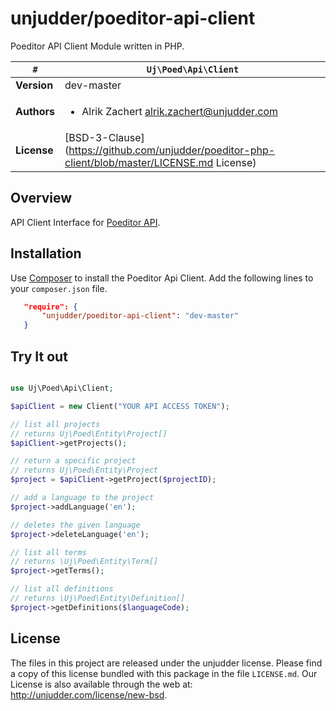 # unjudder/poeditor-api-client

Poeditor API Client Module written in PHP.

   `#`          | `Uj\Poed\Api\Client`
----------------|----------
**Version**     | dev-master
**Authors**     | <ul><li>Alrik Zachert <alrik.zachert@unjudder.com></li></ul>
**License**     | [BSD-3-Clause](https://github.com/unjudder/poeditor-php-client/blob/master/LICENSE.md License)

## Overview

API Client Interface for [Poeditor API](https://poeditor.com).

## Installation

Use [Composer](http://getcomposer.org) to install the Poeditor Api Client.
Add the following lines to your `composer.json` file.

```json
   "require": {
       "unjudder/poeditor-api-client": "dev-master"
   }
```

## Try It out

```php

use Uj\Poed\Api\Client;

$apiClient = new Client("YOUR API ACCESS TOKEN");

// list all projects
// returns Uj\Poed\Entity\Project[]
$apiClient->getProjects();

// return a specific project
// returns Uj\Poed\Entity\Project
$project = $apiClient->getProject($projectID);

// add a language to the project
$project->addLanguage('en');

// deletes the given language
$project->deleteLanguage('en');

// list all terms
// returns \Uj\Poed\Entity\Term[]
$project->getTerms();

// list all definitions
// returns \Uj\Poed\Entity\Definition[]
$project->getDefinitions($languageCode);


```


## License

The files in this project are released under the unjudder license.
Please find a copy of this license bundled with this package in the file `LICENSE.md`.
Our License is also available through the web at: http://unjudder.com/license/new-bsd.
